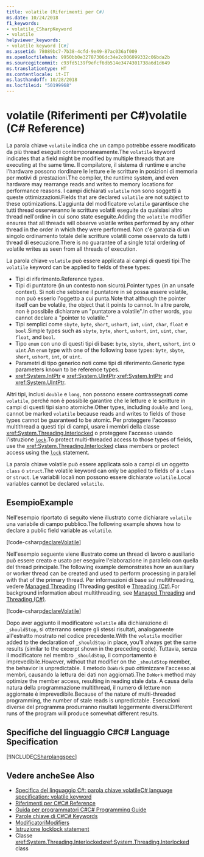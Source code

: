 ```yaml
---
title: volatile (Riferimenti per C#)
ms.date: 10/24/2018
f1_keywords:
- volatile_CSharpKeyword
- volatile
helpviewer_keywords:
- volatile keyword [C#]
ms.assetid: 78089bc7-7b38-4cfd-9e49-87ac036af009
ms.openlocfilehash: 9950bb0e32787306dc34e2c006099332c06bda2b
ms.sourcegitcommit: c93fd5139f9efcf6db514e3474301738a6d1d649
ms.translationtype: HT
ms.contentlocale: it-IT
ms.lasthandoff: 10/28/2018
ms.locfileid: "50199968"
---
```

# <a name="volatile-c-reference"></a><span data-ttu-id="21557-102">volatile (Riferimenti per C#)</span><span class="sxs-lookup"><span data-stu-id="21557-102">volatile (C# Reference)</span></span>

<span data-ttu-id="21557-103">La parola chiave `volatile` indica che un campo potrebbe essere modificato da più thread eseguiti contemporaneamente.</span><span class="sxs-lookup"><span data-stu-id="21557-103">The `volatile` keyword indicates that a field might be modified by multiple threads that are executing at the same time.</span></span> <span data-ttu-id="21557-104">Il compilatore, il sistema di runtime e anche l'hardware possono riordinare le letture e le scritture in posizioni di memoria per motivi di prestazioni.</span><span class="sxs-lookup"><span data-stu-id="21557-104">The compiler, the runtime system, and even hardware may rearrange reads and writes to memory locations for performance reasons.</span></span> <span data-ttu-id="21557-105">I campi dichiarati `volatile` non sono soggetti a queste ottimizzazioni.</span><span class="sxs-lookup"><span data-stu-id="21557-105">Fields that are declared `volatile` are not subject to these optimizations.</span></span> <span data-ttu-id="21557-106">L'aggiunta del modificatore `volatile` garantisce che tutti thread osserveranno le scritture volatili eseguite da qualsiasi altro thread nell'ordine in cui sono state eseguite.</span><span class="sxs-lookup"><span data-stu-id="21557-106">Adding the `volatile` modifier ensures that all threads will observe volatile writes performed by any other thread in the order in which they were performed.</span></span> <span data-ttu-id="21557-107">Non c'è garanzia di un singolo ordinamento totale delle scritture volatili come osservato da tutti i thread di esecuzione.</span><span class="sxs-lookup"><span data-stu-id="21557-107">There is no guarantee of a single total ordering of volatile writes as seen from all threads of execution.</span></span>
  
<span data-ttu-id="21557-108">La parola chiave `volatile` può essere applicata ai campi di questi tipi:</span><span class="sxs-lookup"><span data-stu-id="21557-108">The `volatile` keyword can be applied to fields of these types:</span></span>  
  
- <span data-ttu-id="21557-109">Tipi di riferimento.</span><span class="sxs-lookup"><span data-stu-id="21557-109">Reference types.</span></span>  
- <span data-ttu-id="21557-110">Tipi di puntatore (in un contesto non sicuro).</span><span class="sxs-lookup"><span data-stu-id="21557-110">Pointer types (in an unsafe context).</span></span> <span data-ttu-id="21557-111">Si noti che sebbene il puntatore in sé possa essere volatile, non può esserlo l'oggetto a cui punta.</span><span class="sxs-lookup"><span data-stu-id="21557-111">Note that although the pointer itself can be volatile, the object that it points to cannot.</span></span> <span data-ttu-id="21557-112">In altre parole, non è possibile dichiarare un "puntatore a volatile".</span><span class="sxs-lookup"><span data-stu-id="21557-112">In other words, you cannot declare a "pointer to volatile."</span></span>  
- <span data-ttu-id="21557-113">Tipi semplici come `sbyte`, `byte`, `short`, `ushort`, `int`, `uint`, `char`, `float` e `bool`.</span><span class="sxs-lookup"><span data-stu-id="21557-113">Simple types such as `sbyte`, `byte`, `short`, `ushort`, `int`, `uint`, `char`, `float`, and `bool`.</span></span>  
- <span data-ttu-id="21557-114">Tipo `enum` con uno di questi tipi di base: `byte`, `sbyte`, `short`, `ushort`, `int` o `uint`.</span><span class="sxs-lookup"><span data-stu-id="21557-114">An `enum` type with one of the following base types: `byte`, `sbyte`, `short`, `ushort`, `int`, or `uint`.</span></span>  
- <span data-ttu-id="21557-115">Parametri di tipo generico noti come tipi di riferimento.</span><span class="sxs-lookup"><span data-stu-id="21557-115">Generic type parameters known to be reference types.</span></span>
- <span data-ttu-id="21557-116"><xref:System.IntPtr> e <xref:System.UIntPtr>.</span><span class="sxs-lookup"><span data-stu-id="21557-116"><xref:System.IntPtr> and <xref:System.UIntPtr>.</span></span>  

<span data-ttu-id="21557-117">Altri tipi, inclusi `double` e `long`, non possono essere contrassegnati come `volatile`, perché non è possibile garantire che le letture e le scritture in campi di questi tipi siano atomiche.</span><span class="sxs-lookup"><span data-stu-id="21557-117">Other types, including `double` and `long`, cannot be marked `volatile` because reads and writes to fields of those types cannot be guaranteed to be atomic.</span></span> <span data-ttu-id="21557-118">Per proteggere l'accesso multithread a questi tipi di campi, usare i membri della classe <xref:System.Threading.Interlocked> o proteggere l'accesso usando l'istruzione [`lock`](lock-statement.md).</span><span class="sxs-lookup"><span data-stu-id="21557-118">To protect multi-threaded access to those types of fields, use the <xref:System.Threading.Interlocked> class members or protect access using the [`lock`](lock-statement.md) statement.</span></span>

<span data-ttu-id="21557-119">La parola chiave volatile può essere applicata solo a campi di un oggetto `class` o `struct`.</span><span class="sxs-lookup"><span data-stu-id="21557-119">The volatile keyword can only be applied to fields of a `class` or `struct`.</span></span> <span data-ttu-id="21557-120">Le variabili locali non possono essere dichiarate `volatile`.</span><span class="sxs-lookup"><span data-stu-id="21557-120">Local variables cannot be declared `volatile`.</span></span>
  
## <a name="example"></a><span data-ttu-id="21557-121">Esempio</span><span class="sxs-lookup"><span data-stu-id="21557-121">Example</span></span>

<span data-ttu-id="21557-122">Nell'esempio riportato di seguito viene illustrato come dichiarare `volatile` una variabile di campo pubblico.</span><span class="sxs-lookup"><span data-stu-id="21557-122">The following example shows how to declare a public field variable as `volatile`.</span></span>  
  
[!code-csharp[declareVolatile](~/samples/snippets/csharp/language-reference/keywords/volatile/Program.cs#Declaration)]

<span data-ttu-id="21557-123">Nell'esempio seguente viene illustrato come un thread di lavoro o ausiliario può essere creato e usato per eseguire l'elaborazione in parallelo con quella del thread principale.</span><span class="sxs-lookup"><span data-stu-id="21557-123">The following example demonstrates how an auxiliary or worker thread can be created and used to perform processing in parallel with that of the primary thread.</span></span> <span data-ttu-id="21557-124">Per informazioni di base sul multithreading, vedere [Managed Threading](../../../standard/threading/index.md) (Threading gestito) e [Threading (C#)](../../programming-guide/concepts/threading/index.md).</span><span class="sxs-lookup"><span data-stu-id="21557-124">For background information about multithreading, see [Managed Threading](../../../standard/threading/index.md) and [Threading (C#)](../../programming-guide/concepts/threading/index.md).</span></span>  
  
[!code-csharp[declareVolatile](~/samples/snippets/csharp/language-reference/keywords/volatile/Program.cs#Volatile)]

<span data-ttu-id="21557-125">Dopo aver aggiunto il modificatore `volatile` alla dichiarazione di `_shouldStop`, si otterranno sempre gli stessi risultati, analogamente all'estratto mostrato nel codice precedente.</span><span class="sxs-lookup"><span data-stu-id="21557-125">With the `volatile` modifier added to the declaration of `_shouldStop` in place, you'll always get the same results (similar to the excerpt shown in the preceding code).</span></span> <span data-ttu-id="21557-126">Tuttavia, senza il modificatore nel membro `_shouldStop`, il comportamento è imprevedibile.</span><span class="sxs-lookup"><span data-stu-id="21557-126">However, without that modifier on the `_shouldStop` member, the behavior is unpredictable.</span></span> <span data-ttu-id="21557-127">Il metodo `DoWork` può ottimizzare l'accesso ai membri, causando la lettura dei dati non aggiornati.</span><span class="sxs-lookup"><span data-stu-id="21557-127">The `DoWork` method may optimize the member access, resulting in reading stale data.</span></span> <span data-ttu-id="21557-128">A causa della natura della programmazione multithread, il numero di letture non aggiornate è imprevedibile.</span><span class="sxs-lookup"><span data-stu-id="21557-128">Because of the nature of multi-threaded programming, the number of stale reads is unpredictable.</span></span> <span data-ttu-id="21557-129">Esecuzioni diverse del programma produrranno risultati leggermente diversi.</span><span class="sxs-lookup"><span data-stu-id="21557-129">Different runs of the program will produce somewhat different results.</span></span>

## <a name="c-language-specification"></a><span data-ttu-id="21557-130">Specifiche del linguaggio C#</span><span class="sxs-lookup"><span data-stu-id="21557-130">C# Language Specification</span></span>

[!INCLUDE[CSharplangspec](~/includes/csharplangspec-md.md)]  
  
## <a name="see-also"></a><span data-ttu-id="21557-131">Vedere anche</span><span class="sxs-lookup"><span data-stu-id="21557-131">See Also</span></span>

- [<span data-ttu-id="21557-132">Specifica del linguaggio C#: parola chiave volatile</span><span class="sxs-lookup"><span data-stu-id="21557-132">C# language specification: volatile keyword</span></span>](../../../../_csharplang/spec/classes.md#volatile-fields)
- [<span data-ttu-id="21557-133">Riferimenti per C#</span><span class="sxs-lookup"><span data-stu-id="21557-133">C# Reference</span></span>](../index.md)
- [<span data-ttu-id="21557-134">Guida per programmatori C#</span><span class="sxs-lookup"><span data-stu-id="21557-134">C# Programming Guide</span></span>](../../programming-guide/index.md)
- [<span data-ttu-id="21557-135">Parole chiave di C#</span><span class="sxs-lookup"><span data-stu-id="21557-135">C# Keywords</span></span>](index.md)
- [<span data-ttu-id="21557-136">Modificatori</span><span class="sxs-lookup"><span data-stu-id="21557-136">Modifiers</span></span>](modifiers.md)
- [<span data-ttu-id="21557-137">Istruzione lock</span><span class="sxs-lookup"><span data-stu-id="21557-137">lock statement</span></span>](lock-statement.md)
- <span data-ttu-id="21557-138">Classe <xref:System.Threading.Interlocked></span><span class="sxs-lookup"><span data-stu-id="21557-138"><xref:System.Threading.Interlocked> class</span></span>
